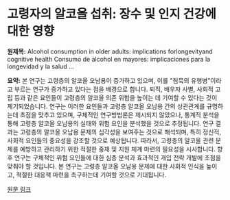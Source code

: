 # 고령자의 알코올 섭취: 장수 및 인지 건강에 대한 영향

**원제목:** Alcohol consumption in older adults: implications forlongevityand cognitive health Consumo de alcohol en mayores: implicaciones para la longevidad y la salud …

**요약:** 본 연구는 고령층의 알코올 오남용이 증가하고 있으며, 이를 "침묵의 유행병"이라고 부르는 연구가 증가하고 있다는 점을 배경으로 합니다.  퇴직, 배우자 사별, 사회적 고립 등과 같은 요인들이 고령층의 알코올 의존 위험을 높이는 데 기여할 수 있다는 것이 제기되었습니다.  연구는 이러한 요인들과 고령층 알코올 오남용 간의 상관관계를 규명하는데 초점을 맞추고 있으며, 구체적인 연구방법론은 제시되지 않았으나,  통계적 분석을 통해 고령층 알코올 오남용의 실태와 위험 요인을 분석했을 것으로 추정됩니다.  연구 결과는 고령층의 알코올 오남용 문제의 심각성을 보여주는 것으로 해석되며,  특히 정신적, 사회적 요인들의 중요성을 강조할 것으로 예상됩니다. 따라서, 고령층의 알코올 관련 문제를 예방하고 관리하기 위한 적절한 중재 및 지원 체계 마련의 필요성을 시사합니다.  향후 연구는 구체적인 위험 요인들에 대한 심층 분석과 효과적인 개입 전략 개발에 초점을 맞춰야 할 것입니다.  본 연구는 고령층 알코올 오남용 문제에 대한 사회적 인식을 높이고, 적절한 대응책 마련을 촉구하는데 기여할 것으로 기대됩니다.

[원문 링크](https://www.researchgate.net/profile/Ines-Moragrega/publication/393518350_Monografico_Alcohol_consumption_in_older_adults_implications_for_longevity_and_cognitive_health/links/686e730792697d42903dfa26/Monografico-Alcohol-consumption-in-older-adults-implications-for-longevity-and-cognitive-health.pdf)
